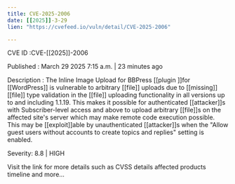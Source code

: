 ```yaml
---
title: CVE-2025-2006
date: [[2025]]-3-29
lien: "https://cvefeed.io/vuln/detail/CVE-2025-2006"

---
```


CVE ID :CVE-[[2025]]-2006

Published :  March 29
2025
7:15 a.m. | 23 minutes ago

Description : The Inline Image Upload for BBPress [[plugin ]]for [[WordPress]] is vulnerable to arbitrary [[file]] uploads due to [[missing]] [[file]] type validation in the [[file]] uploading functionality in all versions up to
and including
1.1.19. This makes it possible for authenticated [[attacker]]s
with Subscriber-level access and above
to upload arbitrary [[file]]s on the affected site's server which may make remote code execution possible. This may be [[exploit]]able by unauthenticated [[attacker]]s when the "Allow guest users without accounts to create topics and replies" setting is enabled.

Severity: 8.8 | HIGH

Visit the link for more details
such as CVSS details
affected products
timeline
and more...
